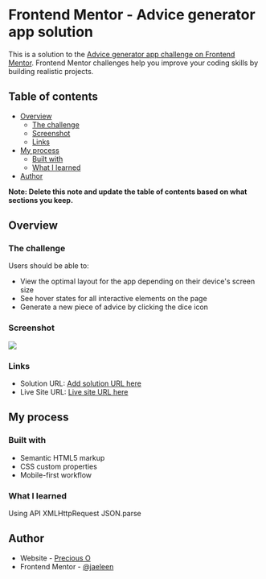 # Frontend Mentor - Advice generator app solution

This is a solution to the [Advice generator app challenge on Frontend Mentor](https://www.frontendmentor.io/challenges/advice-generator-app-QdUG-13db). Frontend Mentor challenges help you improve your coding skills by building realistic projects.

## Table of contents

- [Overview](#overview)
  - [The challenge](#the-challenge)
  - [Screenshot](#screenshot)
  - [Links](#links)
- [My process](#my-process)
  - [Built with](#built-with)
  - [What I learned](#what-i-learned)
- [Author](#author)

**Note: Delete this note and update the table of contents based on what sections you keep.**

## Overview

### The challenge

Users should be able to:

- View the optimal layout for the app depending on their device's screen size
- See hover states for all interactive elements on the page
- Generate a new piece of advice by clicking the dice icon

### Screenshot

![](./screenshot.png)

### Links

- Solution URL: [Add solution URL here](https://your-solution-url.com)
- Live Site URL: [Live site URL here](https://jaeleen.github.io/AdviceGeneratorApp/)

## My process

### Built with

- Semantic HTML5 markup
- CSS custom properties
- Mobile-first workflow

### What I learned

Using API
XMLHttpRequest
JSON.parse

## Author

- Website - [Precious O](https://www.your-site.com)
- Frontend Mentor - [@jaeleen](https://www.frontendmentor.io/profile/yourusername)
